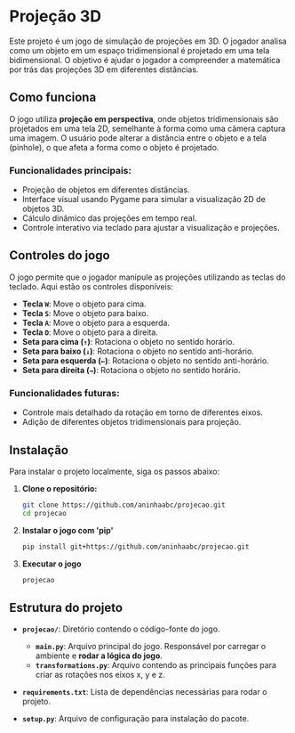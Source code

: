 # Projeção 3D

Este projeto é um jogo de simulação de projeções em 3D. O jogador analisa como um objeto em um espaço tridimensional é projetado em uma tela bidimensional. O objetivo é ajudar o jogador a compreender a matemática por trás das projeções 3D em diferentes distâncias.

## Como funciona

O jogo utiliza **projeção em perspectiva**, onde objetos tridimensionais são projetados em uma tela 2D, semelhante à forma como uma câmera captura uma imagem. O usuário pode alterar a distância entre o objeto e a tela (pinhole), o que afeta a forma como o objeto é projetado.

### Funcionalidades principais:

- Projeção de objetos em diferentes distâncias.
- Interface visual usando Pygame para simular a visualização 2D de objetos 3D.
- Cálculo dinâmico das projeções em tempo real.
- Controle interativo via teclado para ajustar a visualização e projeções.

## Controles do jogo

O jogo permite que o jogador manipule as projeções utilizando as teclas do teclado. Aqui estão os controles disponíveis:

- **Tecla `W`**: Move o objeto para cima.
- **Tecla `S`**: Move o objeto para baixo.
- **Tecla `A`**: Move o objeto para a esquerda.
- **Tecla `D`**: Move o objeto para a direita.
- **Seta para cima (`↑`)**: Rotaciona o objeto no sentido horário.
- **Seta para baixo (`↓`)**: Rotaciona o objeto no sentido anti-horário.
- **Seta para esquerda (`←`)**: Rotaciona o objeto no sentido anti-horário.
- **Seta para direita (`→`)**: Rotaciona o objeto no sentido horário.

### Funcionalidades futuras:

- Controle mais detalhado da rotação em torno de diferentes eixos.
- Adição de diferentes objetos tridimensionais para projeção.

## Instalação

Para instalar o projeto localmente, siga os passos abaixo:

1. **Clone o repositório:**
   ```bash
   git clone https://github.com/aninhaabc/projecao.git
   cd projecao

2. **Instalar o jogo com 'pip'**
    ```bash
    pip install git+https://github.com/aninhaabc/projecao.git

3. **Executar o jogo**
    ```bash
    projecao

## Estrutura do projeto

- **`projecao/`**: Diretório contendo o código-fonte do jogo.
  - **`main.py`**: Arquivo principal do jogo. Responsável por carregar o ambiente e **rodar a lógica do jogo**.
  - **`transformations.py`**: Arquivo contendo as principais funções para criar as rotações nos eixos x, y e z.

- **`requirements.txt`**: Lista de dependências necessárias para rodar o projeto.
- **`setup.py`**: Arquivo de configuração para instalação do pacote.